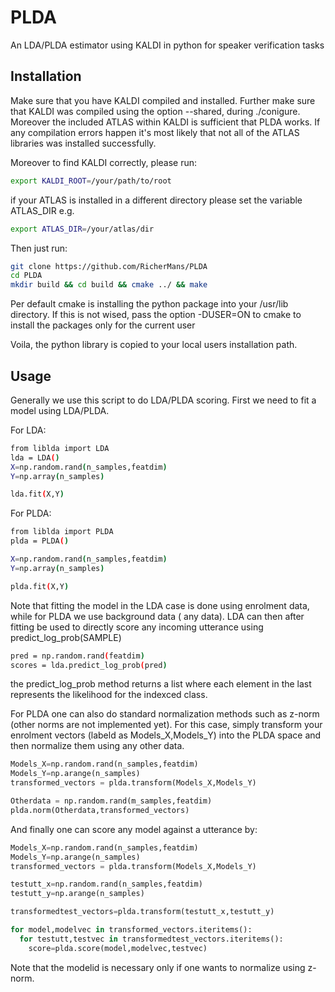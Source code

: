 # PLDA
An LDA/PLDA estimator using KALDI in python for speaker verification tasks

## Installation ##

Make sure that you have KALDI compiled and installed. Further make sure that KALDI was compiled using the option --shared, during ./conigure.
Moreover the included ATLAS within KALDI is sufficient that PLDA works. If any compilation errors happen it's most likely that not all of the ATLAS libraries was installed successfully.

Moreover to find KALDI correctly, please run:

```bash
export KALDI_ROOT=/your/path/to/root
```

if your ATLAS is installed in a different directory please set the variable ATLAS_DIR e.g.

```bash
export ATLAS_DIR=/your/atlas/dir
```

Then just run:
```bash
git clone https://github.com/RicherMans/PLDA
cd PLDA
mkdir build && cd build && cmake ../ && make
```

Per default cmake is installing the python package into your /usr/lib directory. If this is not wised, pass the option -DUSER=ON to cmake to install the packages only for the current user

Voila, the python library is copied to your local users installation path.

## Usage ##

Generally we use this script to do LDA/PLDA scoring. First we need to fit a model using LDA/PLDA.

For LDA:
```bash
from liblda import LDA
lda = LDA()
X=np.random.rand(n_samples,featdim)
Y=np.array(n_samples)

lda.fit(X,Y)
```

For PLDA:
```bash
from liblda import PLDA
plda = PLDA()

X=np.random.rand(n_samples,featdim)
Y=np.array(n_samples)

plda.fit(X,Y)
```
Note that fitting the model in the LDA case is done using enrolment data, while for PLDA we use background data ( any data).
LDA can then after fitting be used to directly score any incoming utterance using predict_log_prob(SAMPLE)

```bash
pred = np.random.rand(featdim)
scores = lda.predict_log_prob(pred)
```
the predict_log_prob method returns a list where each element in the last represents the likelihood for the indexced class.

For PLDA one can also do standard normalization methods such as z-norm (other norms are not implemented yet). For this case, simply transform your enrolment vectors (labeld as Models_X,Models_Y) into the PLDA space and then normalize them using any other data.

```python
Models_X=np.random.rand(n_samples,featdim)
Models_Y=np.arange(n_samples)
transformed_vectors = plda.transform(Models_X,Models_Y)

Otherdata = np.random.rand(m_samples,featdim)
plda.norm(Otherdata,transformed_vectors)
```

And finally one can score any model against a utterance by:

```python
Models_X=np.random.rand(n_samples,featdim)
Models_Y=np.arange(n_samples)
transformed_vectors = plda.transform(Models_X,Models_Y)

testutt_x=np.random.rand(n_samples,featdim)
testutt_y=np.arange(n_samples)

transformedtest_vectors=plda.transform(testutt_x,testutt_y)

for model,modelvec in transformed_vectors.iteritems():
  for testutt,testvec in transformedtest_vectors.iteritems():
    score=plda.score(model,modelvec,testvec)

```
Note that the modelid is necessary only if one wants to normalize using z-norm.
